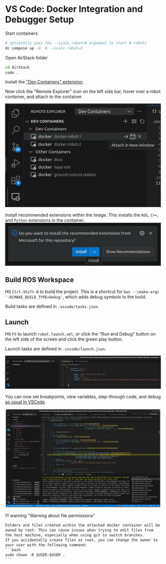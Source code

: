 # VS Code: Docker Integration and Debugger Setup

Start containers
```bash
# optionally pass the --scale robot=N argument to start N robots
dc compose up -d  # --scale robot=2
```

Open AirStack folder

```bash
cd AirStack
code .
```

Install the ["Dev Containers" extension](https://marketplace.visualstudio.com/items?itemName=ms-vscode-remote.remote-containers).

Now click the "Remote Explorer" icon on the left side bar, hover over a robot container, and attach to the container.

![attach_container](attach_container.png)

Install recommended extensions within the image. This installs the `ROS`, `C++`, and `Python` extensions in the container.
![extensions.png](extensions.png)

## Build ROS Workspace
Hit `Ctrl-Shift-B` to build the project. This is a shortcut for `bws --cmake-args '-DCMAKE_BUILD_TYPE=Debug'`, which adds debug symbols to the build.

Build tasks are defined in `.vscode/tasks.json`.


## Launch

Hit `F5` to launch `robot.launch.xml`, or click the "Run and Debug" button on the left side of the screen and click the green play button.

Launch tasks are defined in `.vscode/launch.json`.

![launch](launch.png)

You can now set breakpoints, view variables, step-through code, and debug [as usual in VSCode](https://code.visualstudio.com/docs/editor/debugging).

![debugger](debugger.png)


!!! warning "Warning about file permissions"

    Folders and files created within the attached docker container will be owned by root. This can cause issues when trying to edit files from the host machine, especially when using git to switch branches.
    If you accidentally create files as root, you can change the owner to your user with the following command:
    ```bash
    sudo chown -R $USER:$USER .
    ```